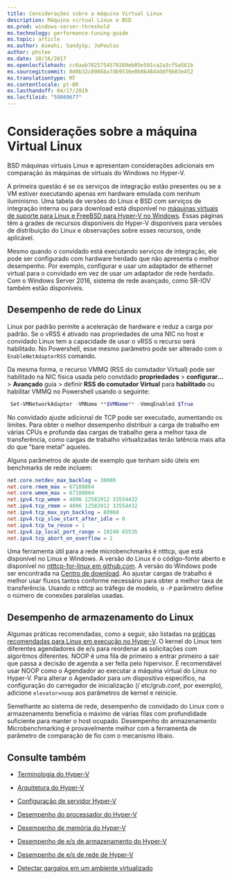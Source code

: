 ```yaml
---
title: Considerações sobre a máquina Virtual Linux
description: Máquina virtual Linux e BSD
ms.prod: windows-server-threshold
ms.technology: performance-tuning-guide
ms.topic: article
ms.author: Asmahi; SandySp; JoPoulso
author: phstee
ms.date: 10/16/2017
ms.openlocfilehash: cc6aab7825754579269eb05e591ca2a3cf5a561b
ms.sourcegitcommit: 0d0b32c8986ba7db9536e0b8648d4ddf9b03e452
ms.translationtype: MT
ms.contentlocale: pt-BR
ms.lasthandoff: 04/17/2019
ms.locfileid: "59869677"
---
```

# <a name="linux-virtual-machine-considerations"></a>Considerações sobre a máquina Virtual Linux

BSD máquinas virtuais Linux e apresentam considerações adicionais em comparação às máquinas de virtuais do Windows no Hyper-V.

A primeira questão é se os serviços de integração estão presentes ou se a VM estiver executando apenas em hardware emulada com nenhum iluminismo. Uma tabela de versões do Linux e BSD com serviços de integração interna ou para download está disponível no [máquinas virtuais de suporte para Linux e FreeBSD para Hyper-V no Windows](https://technet.microsoft.com/windows-server-docs/compute/hyper-v/supported-linux-and-freebsd-virtual-machines-for-hyper-v-on-windows). Essas páginas têm a grades de recursos disponíveis do Hyper-V disponíveis para versões de distribuição do Linux e observações sobre esses recursos, onde aplicável.

Mesmo quando o convidado está executando serviços de integração, ele pode ser configurado com hardware herdado que não apresenta o melhor desempenho. Por exemplo, configurar e usar um adaptador de ethernet virtual para o convidado em vez de usar um adaptador de rede herdado. Com o Windows Server 2016, sistema de rede avançado, como SR-IOV também estão disponíveis.

## <a name="linux-network-performance"></a>Desempenho de rede do Linux

Linux por padrão permite a aceleração de hardware e reduz a carga por padrão. Se o vRSS é ativado nas propriedades de uma NIC no host e convidado Linux tem a capacidade de usar o vRSS o recurso será habilitado. No Powershell, esse mesmo parâmetro pode ser alterado com o `EnableNetAdapterRSS` comando.

Da mesma forma, o recurso VMMQ (RSS do comutador Virtual) pode ser habilitado na NIC física usada pelo convidado **propriedades** > **configurar...**   >  **Avançado** guia > definir **RSS do comutador Virtual** para **habilitado** ou habilitar VMMQ no Powershell usando o seguinte:

```PowerShell
 Set-VMNetworkAdapter -VMName **$VMName** -VmmqEnabled $True
 ```

No convidado ajuste adicional de TCP pode ser executado, aumentando os limites. Para obter o melhor desempenho distribuir a carga de trabalho em várias CPUs e profunda das cargas de trabalho gera a melhor taxa de transferência, como cargas de trabalho virtualizadas terão latência mais alta do que "bare metal" aqueles.

Alguns parâmetros de ajuste de exemplo que tenham sido úteis em benchmarks de rede incluem:

```PowerShell
net.core.netdev_max_backlog = 30000
net.core.rmem_max = 67108864
net.core.wmem_max = 67108864
net.ipv4.tcp_wmem = 4096 12582912 33554432
net.ipv4.tcp_rmem = 4096 12582912 33554432
net.ipv4.tcp_max_syn_backlog = 80960
net.ipv4.tcp_slow_start_after_idle = 0
net.ipv4.tcp_tw_reuse = 1
net.ipv4.ip_local_port_range = 10240 65535
net.ipv4.tcp_abort_on_overflow = 1
```

Uma ferramenta útil para a rede microbenchmarks é ntttcp, que está disponível no Linux e Windows. A versão do Linux é o código-fonte aberto e disponível no [ntttcp-for-linux em github.com](https://github.com/Microsoft/ntttcp-for-linux). A versão do Windows pode ser encontrada na [Centro de download](https://gallery.technet.microsoft.com/NTttcp-Version-528-Now-f8b12769). Ao ajustar cargas de trabalho é melhor usar fluxos tantos conforme necessário para obter a melhor taxa de transferência. Usando o ntttcp ao tráfego de modelo, o `-P` parâmetro define o número de conexões paralelas usadas.

## <a name="linux-storage-performance"></a>Desempenho de armazenamento do Linux

Algumas práticas recomendadas, como a seguir, são listadas na [práticas recomendadas para Linux em execução no Hyper-V](https://technet.microsoft.com/windows-server-docs/compute/hyper-v/best-practices-for-running-linux-on-hyper-v). O kernel do Linux tem diferentes agendadores de e/s para reordenar as solicitações com algoritmos diferentes. NOOP é uma fila de primeiro a entrar primeiro a sair que passa a decisão de agenda a ser feita pelo hipervisor. É recomendável usar NOOP como o Agendador ao executar a máquina virtual do Linux no Hyper-V. Para alterar o Agendador para um dispositivo específico, na configuração do carregador de inicialização (/ etc/grub.conf, por exemplo), adicione `elevator=noop` aos parâmetros de kernel e reinicie.

Semelhante ao sistema de rede, desempenho de convidado do Linux com o armazenamento beneficia o máximo de várias filas com profundidade suficiente para manter o host ocupado. Desempenho do armazenamento Microbenchmarking é provavelmente melhor com a ferramenta de parâmetro de comparação de fio com o mecanismo libaio.

## <a name="see-also"></a>Consulte também

-   [Terminologia do Hyper-V](terminology.md)

-   [Arquitetura do Hyper-V](architecture.md)

-   [Configuração de servidor Hyper-V](configuration.md)

-   [Desempenho do processador do Hyper-V](processor-performance.md)

-   [Desempenho de memória do Hyper-V](memory-performance.md)

-   [Desempenho de e/s de armazenamento do Hyper-V](storage-io-performance.md)

-   [Desempenho de e/s de rede de Hyper-V](network-io-performance.md)

-   [Detectar gargalos em um ambiente virtualizado](detecting-virtualized-environment-bottlenecks.md)
